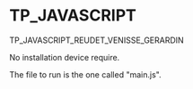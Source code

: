 # TP_JAVASCRIPT
TP_JAVASCRIPT_REUDET_VENISSE_GERARDIN

No installation device require.

The file to run is the one called "main.js".
